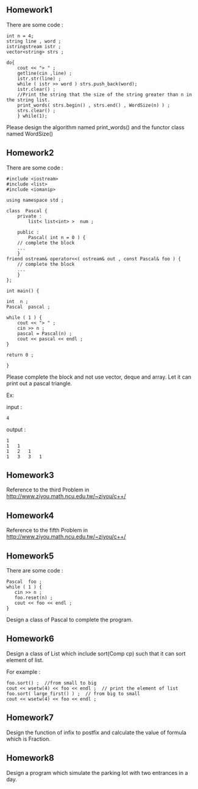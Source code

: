 Homework1
---------

There are some code :

	int n = 4;
	string line , word ;
	istringstream istr ;
	vector<string> strs ;

	do{
		cout << "> " ;
		getline(cin ,line) ;
		istr.str(line) ;
		while ( istr >> word ) strs.push_back(word);
		istr.clear() ;
		//Print the string that the size of the string greater than n in the string list.
		print_words( strs.begin() , strs.end() , WordSize(n) ) ;
		strs.clear() ;
		} while(1);
Please design the algorithm named print_words() and the functor class named WordSize()

Homework2
---------
There are some code :
	
	#include <iostream>
	#include <list>
	#include <iomanip>

	using namespace std ;
	
	class  Pascal {
		private :
			list< list<int> >  num ;

		public :
			Pascal( int n = 0 ) {
		// complete the block
		...
		}
	friend ostream& operator<<( ostream& out , const Pascal& foo ) {
		// complete the block
		...
		}
	};

	int main() {

    int  n ;
    Pascal  pascal ;

    while ( 1 ) {
        cout << "> " ;
        cin >> n ;
        pascal = Pascal(n) ;
        cout << pascal << endl ;
    }

    return 0 ;

	}

Please complete the block and not use vector, deque and array.
Let it can print out a pascal triangle.

Ex:

input :

	4

output :

	1
	1   1
	1   2   1
	1   3   3   1

Homework3
---------

Reference to the third Problem in http://www.ziyou.math.ncu.edu.tw/~ziyou/c++/

Homework4
---------

Reference to the fifth Problem in http://www.ziyou.math.ncu.edu.tw/~ziyou/c++/

Homework5
---------
There are some code :

	Pascal  foo ;
	while ( 1 ) {
	   cin >> n ;
	   foo.reset(n) ;
	   cout << foo << endl ;
	}

Design a class of Pascal to complete the program.

Homework6
---------

Design a class of List which include sort(Comp cp) such that it can sort element of list.

For example :

	foo.sort() ;  //from small to big
	cout << wsetw(4) << foo << endl ;  // print the element of list
	foo.sort( large_first() ) ;  // from big to small
	cout << wsetw(4) << foo << endl ;


Homework7
---------

Design the function of infix to postfix and calculate the value of formula which is Fraction.

Homework8
---------

Design a program which simulate the parking lot with two entrances in a day.
